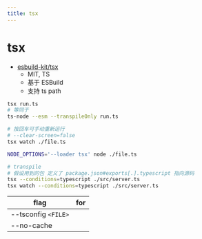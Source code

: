 ```yaml
---
title: tsx
---
```


# tsx

- [esbuild-kit/tsx](https://github.com/esbuild-kit/tsx)
  - MIT, TS
  - 基于 ESBuild
  - 支持 ts path

```bash
tsx run.ts
# 等同于
ts-node --esm --transpileOnly run.ts

# 按回车可手动重新运行
# --clear-screen=false
tsx watch ./file.ts

NODE_OPTIONS='--loader tsx' node ./file.ts

# transpile
# 假设用到的包 定义了 package.json#exports[.].typescript 指向源码
tsx --conditions=typescript ./src/server.ts
tsx watch --conditions=typescript ./src/server.ts
```

| flag                | for |
| ------------------- | --- |
| --tsconfig `<FILE>` |
| --no-cache          |
